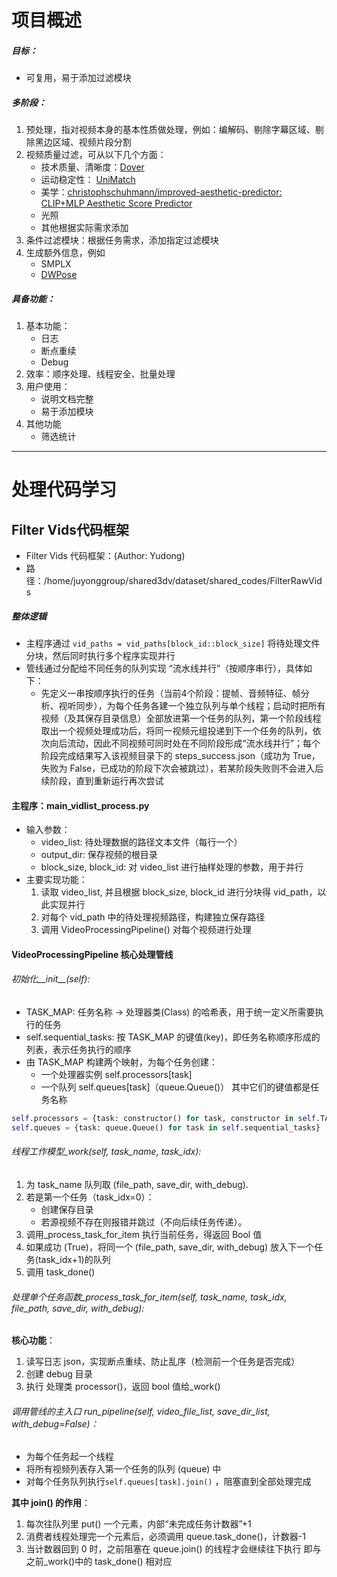 # 项目概述

##### 目标：
- 可复用，易于添加过滤模块
##### 多阶段：
1. 预处理，指对视频本身的基本性质做处理，例如：编解码、剔除字幕区域、剔除黑边区域、视频片段分割
2. 视频质量过滤，可从以下几个方面：
	- 技术质量、清晰度：[Dover](https://github.com/VQAssessment/DOVER)
	- 运动稳定性： [UniMatch](https://github.com/autonomousvision/unimatch)
	- 美学：[christophschuhmann/improved-aesthetic-predictor: CLIP+MLP Aesthetic Score Predictor](https://github.com/christophschuhmann/improved-aesthetic-predictor)
	- 光照
	- 其他根据实际需求添加
3. 条件过滤模块：根据任务需求，添加指定过滤模块
4. 生成额外信息，例如
	- SMPLX
	- [DWPose](https://github.com/ViTAE-Transformer/ViTPose)
##### 具备功能：
1. 基本功能：
	- 日志
	- 断点重续
	- Debug
2. 效率：顺序处理、线程安全、批量处理
3. 用户使用：
	- 说明文档完整
	- 易于添加模块
4. 其他功能
	- 筛选统计

---
# 处理代码学习

## Filter Vids代码框架
- Filter Vids 代码框架：(Author: Yudong)
- 路径：/home/juyonggroup/shared3dv/dataset/shared_codes/FilterRawVids

##### 整体逻辑
- 主程序通过 `vid_paths = vid_paths[block_id::block_size]` 将待处理文件分块，然后同时执行多个程序实现并行
- 管线通过分配给不同任务的队列实现 “流水线并行”（按顺序串行），具体如下：
	- 先定义一串按顺序执行的任务（当前4个阶段：提帧、音频特征、帧分析、视听同步），为每个任务各建一个独立队列与单个线程；启动时把所有视频（及其保存目录信息）全部放进第一个任务的队列，第一个阶段线程取出一个视频处理成功后，将同一视频元组投递到下一个任务的队列，依次向后流动，因此不同视频可同时处在不同阶段形成“流水线并行”；每个阶段完成结果写入该视频目录下的 steps_success.json（成功为 True，失败为 False，已成功的阶段下次会被跳过），若某阶段失败则不会进入后续阶段，直到重新运行再次尝试

#### 主程序：main_vidlist_process.py
- 输入参数：
	- video_list: 待处理数据的路径文本文件（每行一个）
	- output_dir: 保存视频的根目录
	- block_size, block_id: 对 video_list 进行抽样处理的参数，用于并行
- 主要实现功能：
	1. 读取 video_list, 并且根据 block_size, block_id 进行分块得 vid_path，以此实现并行
	2. 对每个 vid_path 中的待处理视频路径，构建独立保存路径
	3. 调用 VideoProcessingPipeline() 对每个视频进行处理

#### VideoProcessingPipeline 核心处理管线
###### 初始化__init__(self):
- TASK_MAP: 任务名称 -> 处理器类(Class) 的哈希表，用于统一定义所需要执行的任务
- self.sequential_tasks: 按 TASK_MAP 的键值(key)，即任务名称顺序形成的列表，表示任务执行的顺序
- 由 TASK_MAP 构建两个映射，为每个任务创建：
	- 一个处理器实例 self.processors[task]
	- 一个队列 self.queues[task]（queue.Queue()）
	其中它们的键值都是任务名称
```python
self.processors = {task: constructor() for task, constructor in self.TASK_MAP.items()}
self.queues = {task: queue.Queue() for task in self.sequential_tasks}
```

###### 线程工作模型_work(self, task_name, task_idx):
1. 为 task_name 队列取 (file_path, save_dir, with_debug).
2. 若是第一个任务（task_idx=0）：
	- 创建保存目录
	- 若源视频不存在则报错并跳过（不向后续任务传递）。
3. 调用_process_task_for_item 执行当前任务，得返回 Bool 值
4. 如果成功 (True)，将同一个 (file_path, save_dir, with_debug) 放入下一个任务(task_idx+1)的队列
5. 调用 task_done()

###### 处理单个任务函数_process_task_for_item(self, task_name, task_idx, file_path, save_dir, with_debug):
**核心功能**：
1. 读写日志 json，实现断点重续、防止乱序（检测前一个任务是否完成）
2. 创建 debug 目录
3. 执行 处理类 processor()，返回 bool 值给_work()

###### 调用管线的主入口 run_pipeline(self, video_file_list, save_dir_list, with_debug=False)：
- 为每个任务起一个线程
- 将所有视频列表存入第一个任务的队列 (queue) 中
- 对每个任务队列执行`self.queues[task].join()` ，阻塞直到全部处理完成

**其中 join() 的作用**：
1. 每次往队列里 put() 一个元素，内部“未完成任务计数器”+1
2. 消费者线程处理完一个元素后，必须调用 queue.task_done()，计数器-1
3. 当计数器回到 0 时，之前阻塞在 queue.join() 的线程才会继续往下执行
即与之前_work()中的 task_done() 相对应